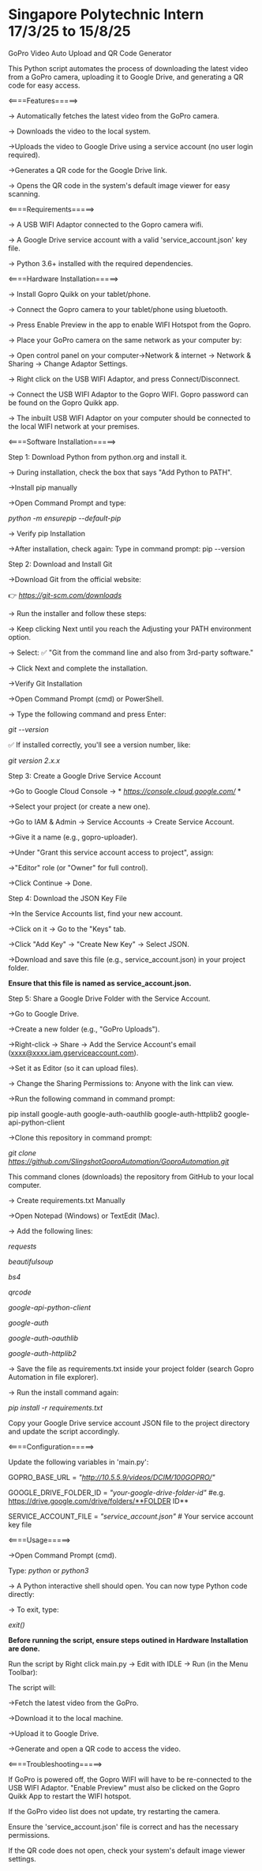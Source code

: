 # Singapore Polytechnic Intern 17/3/25 to 15/8/25

GoPro Video Auto Upload and QR Code Generator

This Python script automates the process of downloading the latest video from a GoPro camera, uploading it to Google Drive, and generating a QR code for easy access.

<====Features=====>

-> Automatically fetches the latest video from the GoPro camera.

-> Downloads the video to the local system.

->Uploads the video to Google Drive using a service account (no user login required).

->Generates a QR code for the Google Drive link.

-> Opens the QR code in the system's default image viewer for easy scanning.

<====Requirements=====>

-> A USB WIFI Adaptor connected to the Gopro camera wifi.

-> A Google Drive service account with a valid 'service_account.json' key file.

-> Python 3.6+ installed with the required dependencies.

<====Hardware Installation=====>

-> Install Gopro Quikk on your tablet/phone. 

-> Connect the Gopro camera to your tablet/phone using bluetooth. 

-> Press Enable Preview in the app to enable WIFI Hotspot from the Gopro.

-> Place your GoPro camera on the same network as your computer by:

-> Open control panel on your computer->Network & internet -> Network & Sharing -> Change Adaptor Settings.

-> Right click on the USB WIFI Adaptor, and press Connect/Disconnect. 

-> Connect the USB WIFI Adaptor to the Gopro WIFI. Gopro password can be found on the Gopro Quikk app.

-> The inbuilt USB WIFI Adaptor on your computer should be connected to the local WIFI network at your premises.

<====Software Installation=====>

Step 1: Download Python from python.org and install it.

-> During installation, check the box that says "Add Python to PATH".

->Install pip manually

->Open Command Prompt and type:

 *python -m ensurepip --default-pip* 

-> Verify pip Installation

->After installation, check again:
Type in command prompt: pip --version

Step 2: Download and Install Git

->Download Git from the official website:

👉  *https://git-scm.com/downloads* 

-> Run the installer and follow these steps:

-> Keep clicking Next until you reach the Adjusting your PATH environment option.

-> Select: ✅ "Git from the command line and also from 3rd-party software."

-> Click Next and complete the installation.

->Verify Git Installation

->Open Command Prompt (cmd) or PowerShell.

-> Type the following command and press Enter:

 *git --version* 

✅ If installed correctly, you'll see a version number, like:

 *git version 2.x.x* 

Step 3: Create a Google Drive Service Account

->Go to Google Cloud Console → * *https://console.cloud.google.com/* *

->Select your project (or create a new one).

->Go to IAM & Admin → Service Accounts → Create Service Account.

->Give it a name (e.g., gopro-uploader).

->Under "Grant this service account access to project", assign:

->"Editor" role (or "Owner" for full control).

->Click Continue → Done.

Step 4:  Download the JSON Key File

->In the Service Accounts list, find your new account.

->Click on it → Go to the "Keys" tab.

->Click "Add Key" → "Create New Key" → Select JSON.

->Download and save this file (e.g., service_account.json) in your project folder.

**Ensure that this file is named as service_account.json.**

Step 5: Share a Google Drive Folder with the Service Account.

->Go to Google Drive.

->Create a new folder (e.g., "GoPro Uploads").

->Right-click → Share → Add the Service Account's email (xxxx@xxxx.iam.gserviceaccount.com).

->Set it as Editor (so it can upload files).

-> Change the Sharing Permissions to: Anyone with the link can view.

->Run the following command in command prompt:

pip install google-auth google-auth-oauthlib google-auth-httplib2 google-api-python-client

->Clone this repository in command prompt:

 *git clone https://github.com/SlingshotGoproAutomation/GoproAutomation.git* 

This command clones (downloads) the repository from GitHub to your local computer.

-> Create requirements.txt Manually

->Open Notepad (Windows) or TextEdit (Mac).

-> Add the following lines:

 *requests* 

 *beautifulsoup* 

 *bs4*

 *qrcode* 

 *google-api-python-client* 

 *google-auth* 

 *google-auth-oauthlib* 

 *google-auth-httplib2* 


-> Save the file as requirements.txt inside your project folder (search Gopro Automation in file explorer).

-> Run the install command again:

 *pip install -r requirements.txt* 

Copy your Google Drive service account JSON file to the project directory and update the script accordingly.


<====Configuration=====>

Update the following variables in 'main.py':

GOPRO_BASE_URL = *"http://10.5.5.9/videos/DCIM/100GOPRO/"*

GOOGLE_DRIVE_FOLDER_ID =  *"your-google-drive-folder-id"*  #e.g. https://drive.google.com/drive/folders/**FOLDER ID**

SERVICE_ACCOUNT_FILE =  *"service_account.json"*   # Your service account key file

<====Usage=====>

->Open Command Prompt (cmd).

Type: *python*
or *python3*

-> A Python interactive shell should open. You can now type Python code directly:

-> To exit, type:

*exit()*

**Before running the script, ensure steps outined in Hardware Installation are done.**

Run the script by Right click main.py -> Edit with IDLE -> Run (in the Menu Toolbar):

The script will:

->Fetch the latest video from the GoPro.

->Download it to the local machine.

->Upload it to Google Drive.

->Generate and open a QR code to access the video.

<====Troubleshooting=====>

If GoPro is powered off, the Gopro WIFI will have to be re-connected to the USB WIFI Adaptor. "Enable Preview" must also be clicked on the Gopro Quikk App to restart the WIFI hotspot.

If the GoPro video list does not update, try restarting the camera.

Ensure the 'service_account.json' file is correct and has the necessary permissions.

If the QR code does not open, check your system's default image viewer settings.
